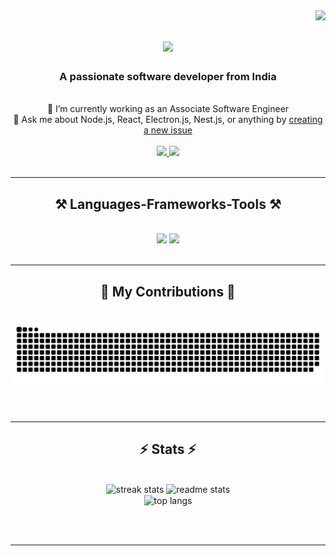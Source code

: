 <img align="right" src="https://visitor-badge.laobi.icu/badge?page_id=Gopudotin.Gopudotin" />

<h1 align="center">
    <img src="https://readme-typing-svg.herokuapp.com/?font=Righteous&size=35&center=true&vCenter=true&width=500&height=70&duration=4000&lines=Hi+There!+👋;+I'm+Gopas+Prem!;" />
</h1>

<h3 align="center">A passionate software developer from India</h3>

<br/>

<div align="center">
  🔭 I’m currently working as an Associate Software Engineer<br>
  💬 Ask me about Node.js, React, Electron.js, Nest.js, or anything by <a href="https://github.com/Gopudotin/Gopudotin/issues/new?assignees=&labels=question&template=question.md&title=%5BQUESTION%5D+">creating a new issue</a>
</div>



<br/>

<div align="center"> 
  <a href="mailto:gopasprem.mec@gmail.com">
    <img src="https://img.shields.io/badge/Gmail-333333?style=for-the-badge&logo=gmail&logoColor=red" />
  </a>
  <a href="https://www.linkedin.com/in/gopasprem/" target="_blank">
    <img src="https://img.shields.io/badge/LinkedIn-0077B5?style=for-the-badge&logo=linkedin&logoColor=white" />
  </a>
</div>

<br/>

<hr/>

<h2 align="center">⚒️ Languages-Frameworks-Tools ⚒️</h2>
<br/>
<div align="center">
  <img src="https://skillicons.dev/icons?i=html,css,javascript,typescript,react" />
  <img src="https://skillicons.dev/icons?i=nodejs,express,nestjs,mongodb,mysql,postgres,c" />
</div>

<br/>

<hr/>

<div align="center">
  <h2>🐍 My Contributions 🐍</h2>
  <br>
  <img alt="snake eating my contributions" src="https://github.com/Gopudotin/Gopudotin/raw/output/github-contribution-grid-snake.svg" />
  <br/><br/><br/>
</div>

<hr/>

<h2 align="center">⚡ Stats ⚡</h2>
<br/>
<div align="center">
  <img width=390 src="https://github-readme-streak-stats.herokuapp.com/?user=Gopudotin&theme=react&border_radius=10" alt="streak stats"/>
  <img width=390 src="https://github-readme-stats.vercel.app/api?username=Gopudotin&count_private=true&show_icons=true&theme=react&rank_icon=github&border_radius=10" alt="readme stats" />
  <br/>
  <img width=325 align="center" src="https://github-readme-stats.vercel.app/api/top-langs/?username=Gopudotin&hide=HTML&langs_count=8&layout=compact&theme=react&border_radius=10&size_weight=0.5&count_weight=0.5&exclude_repo=github-readme-stats" alt="top langs" />
</div>

<br/><br/>

<hr/>
